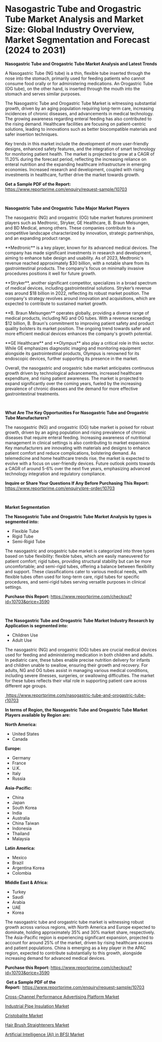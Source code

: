 <p><h1>Nasogastric Tube and Orogastric Tube Market Analysis and Market Size: Global Industry Overview, Market Segmentation and Forecast (2024 to 2031)</h1></p><p><strong>Nasogastric Tube and Orogastric Tube Market Analysis and Latest Trends</strong></p>
<p><p>A Nasogastric Tube (NG tube) is a thin, flexible tube inserted through the nose into the stomach, primarily used for feeding patients who cannot consume food orally or for administering medications. An Orogastric Tube (OG tube), on the other hand, is inserted through the mouth into the stomach and serves similar purposes.</p><p>The Nasogastric Tube and Orogastric Tube Market is witnessing substantial growth, driven by an aging population requiring long-term care, increasing incidences of chronic diseases, and advancements in medical technology. The growing awareness regarding enteral feeding has also contributed to the rising demand. Healthcare facilities are focusing on patient-centric solutions, leading to innovations such as better biocompatible materials and safer insertion techniques.</p><p>Key trends in this market include the development of more user-friendly designs, enhanced safety features, and the integration of smart technology for monitoring patient health. The market is projected to grow at a CAGR of 11.20% during the forecast period, reflecting the increasing reliance on enteral nutrition and the expanding healthcare infrastructure in emerging economies. Increased research and development, coupled with rising investments in healthcare, further drive the market towards growth.</p></p>
<p><strong>Get a Sample PDF of the Report:&nbsp;</strong> <a href="https://www.reportprime.com/enquiry/request-sample/10703?utm_campaign=123&utm_medium=2&utm_source=Github&utm_content=ia&utm_term=29112024&utm_id=nasogastric-tube-and-orogastric-tube">https://www.reportprime.com/enquiry/request-sample/10703</a></p>
<p>&nbsp;</p>
<p><strong>Nasogastric Tube and Orogastric Tube Major Market Players</strong></p>
<p><p>The nasogastric (NG) and orogastric (OG) tube market features prominent players such as Medtronic, Stryker, GE Healthcare, B. Braun Melsungen, and BD Medical, among others. These companies contribute to a competitive landscape characterized by innovation, strategic partnerships, and an expanding product range.</p><p>**Medtronic** is a key player, known for its advanced medical devices. The company has made significant investments in research and development, aiming to enhance tube design and usability. As of 2023, Medtronic's revenue reached approximately $30 billion, with a notable share from its gastrointestinal products. The company's focus on minimally invasive procedures positions it well for future growth.</p><p>**Stryker**, another significant competitor, specializes in a broad spectrum of medical devices, including gastrointestinal solutions. Stryker’s revenue was around $18 billion in 2022, reflecting its robust market position. The company's strategy revolves around innovation and acquisitions, which are expected to contribute to sustained market growth.</p><p>**B. Braun Melsungen** operates globally, providing a diverse range of medical products, including NG and OG tubes. With a revenue exceeding $12 billion, B. Braun's commitment to improving patient safety and product quality bolsters its market position. The ongoing trend towards safer and more efficient medical devices enhances the company's growth potential.</p><p>**GE Healthcare** and **Olympus** also play a critical role in this sector. While GE emphasizes diagnostic imaging and monitoring equipment alongside its gastrointestinal products, Olympus is renowned for its endoscopic devices, further supporting its presence in the market.</p><p>Overall, the nasogastric and orogastric tube market anticipates continuous growth driven by technological advancements, increased healthcare expenditure, and rising patient awareness. The market is projected to expand significantly over the coming years, fueled by the increasing prevalence of chronic diseases and the demand for more effective gastrointestinal treatments.</p></p>
<p>&nbsp;</p>
<p><strong>What Are The Key Opportunities For Nasogastric Tube and Orogastric Tube Manufacturers?</strong></p>
<p><p>The nasogastric (NG) and orogastric (OG) tube market is poised for robust growth, driven by an aging population and rising prevalence of chronic diseases that require enteral feeding. Increasing awareness of nutritional management in clinical settings is also contributing to market expansion. Key manufacturers are innovating with materials and designs to enhance patient comfort and reduce complications, bolstering demand. As telemedicine and home healthcare trends rise, the market is expected to evolve with a focus on user-friendly devices. Future outlook points towards a CAGR of around 5-6% over the next five years, emphasizing advanced technology integration and regulatory compliance.</p></p>
<p><strong>Inquire or Share Your Questions If Any Before Purchasing This Report:</strong> <a href="https://www.reportprime.com/enquiry/pre-order/10703?utm_campaign=123&utm_medium=2&utm_source=Github&utm_content=ia&utm_term=29112024&utm_id=nasogastric-tube-and-orogastric-tube">https://www.reportprime.com/enquiry/pre-order/10703</a></p>
<p>&nbsp;</p>
<p><strong>Market Segmentation</strong></p>
<p><strong>The Nasogastric Tube and Orogastric Tube Market Analysis by types is segmented into:</strong></p>
<p><ul><li>Flexible Tube</li><li>Rigid Tube</li><li>Semi-Rigid Tube</li></ul></p>
<p><p>The nasogastric and orogastric tube market is categorized into three types based on tube flexibility: flexible tubes, which are easily maneuvered for patient comfort; rigid tubes, providing structural stability but can be more uncomfortable; and semi-rigid tubes, offering a balance between flexibility and support. These classifications cater to various medical needs, with flexible tubes often used for long-term care, rigid tubes for specific procedures, and semi-rigid tubes serving versatile purposes in clinical settings.</p></p>
<p><strong>Purchase this Report:&nbsp;</strong><a href="https://www.reportprime.com/checkout?id=10703&price=3590&utm_campaign=123&utm_medium=2&utm_source=Github&utm_content=ia&utm_term=29112024&utm_id=nasogastric-tube-and-orogastric-tube">https://www.reportprime.com/checkout?id=10703&price=3590</a></p>
<p>&nbsp;</p>
<p><strong>The Nasogastric Tube and Orogastric Tube Market Industry Research by Application is segmented into:</strong></p>
<p><ul><li>Children Use</li><li>Adult Use</li></ul></p>
<p><p>The nasogastric (NG) and orogastric (OG) tubes are crucial medical devices used for feeding and administering medication in both children and adults. In pediatric care, these tubes enable precise nutrition delivery for infants and children unable to swallow, ensuring their growth and recovery. For adults, NG and OG tubes assist in managing various medical conditions, including severe illnesses, surgeries, or swallowing difficulties. The market for these tubes reflects their vital role in supporting patient care across different age groups.</p></p>
<p><a href="https://www.reportprime.com/nasogastric-tube-and-orogastric-tube-r10703?utm_campaign=123&utm_medium=2&utm_source=Github&utm_content=ia&utm_term=29112024&utm_id=nasogastric-tube-and-orogastric-tube">&nbsp;https://www.reportprime.com/nasogastric-tube-and-orogastric-tube-r10703</a></p>
<p><strong>In terms of Region, the Nasogastric Tube and Orogastric Tube Market Players available by Region are:</strong></p>
<p>
    <p> <strong> North America: </strong>
        <ul>
            <li>United States</li>
            <li>Canada</li>
        </ul>
        </p> 
    <p> <strong> Europe: </strong>
        <ul>
            <li>Germany</li>
            <li>France</li>
            <li>U.K.</li>
            <li>Italy</li>
            <li>Russia</li>
        </ul>
        </p> 
    <p> <strong> Asia-Pacific: </strong>
        <ul>
            <li>China</li>
            <li>Japan</li>
            <li>South Korea</li>
            <li>India</li>
            <li>Australia</li>
            <li>China Taiwan</li>
            <li>Indonesia</li>
            <li>Thailand</li>
            <li>Malaysia</li>
        </ul>
        </p> 
    <p> <strong> Latin America: </strong>
        <ul>
            <li>Mexico</li>
            <li>Brazil</li>
            <li>Argentina Korea</li>
            <li>Colombia</li>
        </ul>
        </p> 
    <p> <strong> Middle East & Africa: </strong>
        <ul>
            <li>Turkey</li>
            <li>Saudi</li>
            <li>Arabia</li>
            <li>UAE</li>
            <li>Korea</li>
        </ul>
    </p>
    </p>
<p><p>The nasogastric tube and orogastric tube market is witnessing robust growth across various regions, with North America and Europe expected to dominate, holding approximately 35% and 30% market share, respectively. The Asia-Pacific region is experiencing significant expansion, projected to account for around 25% of the market, driven by rising healthcare access and patient populations. China is emerging as a key player in the APAC region, expected to contribute substantially to this growth, alongside increasing demand for advanced medical devices.</p></p>
<p><strong>Purchase this Report: </strong><a href="https://www.reportprime.com/checkout?id=10703&price=3590&utm_campaign=123&utm_medium=2&utm_source=Github&utm_content=ia&utm_term=29112024&utm_id=nasogastric-tube-and-orogastric-tube">https://www.reportprime.com/checkout?id=10703&price=3590</a></p>
<p>&nbsp;<strong>Get a Sample PDF of the Report:&nbsp;&nbsp;</strong><a href="https://www.reportprime.com/enquiry/request-sample/10703?utm_campaign=123&utm_medium=2&utm_source=Github&utm_content=ia&utm_term=29112024&utm_id=nasogastric-tube-and-orogastric-tube">https://www.reportprime.com/enquiry/request-sample/10703</a></p>
<p><strong></strong></p>
<p><p><a href="https://issuu.com/reportprime-2/docs/cross-channel-performance-advertisi_3e76086de82a80?utm_campaign=123&utm_medium=2&utm_source=Github&utm_content=ia&utm_term=29112024&utm_id=nasogastric-tube-and-orogastric-tube">Cross-Channel Performance Advertising Platform Market</a></p><p><a href="https://www.linkedin.com/pulse/exploring-industrial-pipe-insulation-market-dynamics-revenue-indme?utm_campaign=123&utm_medium=2&utm_source=Github&utm_content=ia&utm_term=29112024&utm_id=nasogastric-tube-and-orogastric-tube">Industrial Pipe Insulation Market</a></p><p><a href="https://www.linkedin.com/pulse/cristobalite-market-analysis-product-segmentation-regional-se0ie?utm_campaign=123&utm_medium=2&utm_source=Github&utm_content=ia&utm_term=29112024&utm_id=nasogastric-tube-and-orogastric-tube">Cristobalite Market</a></p><p><a href="https://www.linkedin.com/pulse/emerging-hair-brush-straighteners-market-opportunities-analysis-z49nf?utm_campaign=123&utm_medium=2&utm_source=Github&utm_content=ia&utm_term=29112024&utm_id=nasogastric-tube-and-orogastric-tube">Hair Brush Straighteners Market</a></p><p><a href="https://issuu.com/reportprime-2/docs/artificial-intelligence-ai-in-bfsi-_d6c1a410020db0?utm_campaign=123&utm_medium=2&utm_source=Github&utm_content=ia&utm_term=29112024&utm_id=nasogastric-tube-and-orogastric-tube">Artificial Intelligence (AI) in BFSI Market</a></p></p>